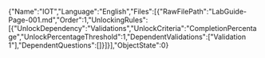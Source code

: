 {"Name":"IOT","Language":"English","Files":[{"RawFilePath":"LabGuide-Page-001.md","Order":1,"UnlockingRules":[{"UnlockDependency":"Validations","UnlockCriteria":"CompletionPercentage","UnlockPercentageThreshold":1,"DependentValidations":["Validation 1"],"DependentQuestions":[]}]}],"ObjectState":0}